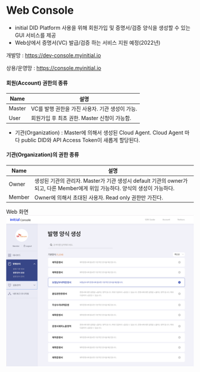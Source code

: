 # Web Console

* initial DID Platform 사용을 위해 회원가입 및 증명서/검증 양식을 생성할 수 있는 GUI 서비스를 제공
* Web상에서 증명서(VC) 발급/검증 하는 서비스 지원 예정(2022년) 

개발망 : https://dev-console.myinitial.io

상용/운영망 : https://console.myinitial.io

#### 회원(Account) 권한의 종류

Name | 설명
--- | ---
Master | VC를 발행 권한을 가진 사용자. 기관 생성이 가능.
User | 회원가입 후 최초 권한. Master 신청이 가능함. 

* 기관(Organization) : Master에 의해서 생성된 Cloud Agent. Cloud Agent 마다 public DID와 API Access Token이 새롭게 할당된다.

#### 기관(Organization)의 권한 종류

Name | 설명
--- | ---
Owner | 생성된 기관의 관리자. Master가 기관 생성시 default 기관의 owner가 되고, 다른 Member에게 위임 가능하다. 양식의 생성이 가능하다.
Member | Owner에 의해서 초대된 사용자. Read only 권한만 가진다.

Web 화면 
![webconsole 1](img/web_console_1.png)
